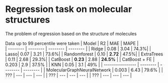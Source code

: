 # Regression task on molecular structures
The problem of regression based on the structure of molecules

Data up to 99 percentile were taken
| Model | R2 | MAE | MAPE |  
| -------- | -------- | -------- | -------- |
| Ridge | 0.08 | 3.04 | 74.3%|
| Lasso| 0.07 | 3.21 | 73.6%|
| Randomforest | 0.10 | **2.72** | 47.5%|
| ExtraTrees | 0.11 | 2.68 | 29.3%|
| CatBoost | **0.23** | 2.88 | **24.5%** |
| CatBoost + FE | 0.203 | 2.9 | 37.5% |
| KNN | 0.05 | 3.1 | 49% |
| ---------------- | -------- | -------- | -------- |
| MolecularGraphNeuralNetwork | 0.003 | 6.43 | 79.6% |
| ??? | --- | --- | --- |
| ??? | --- | --- | --- |
| ??? | --- | --- | --- |
